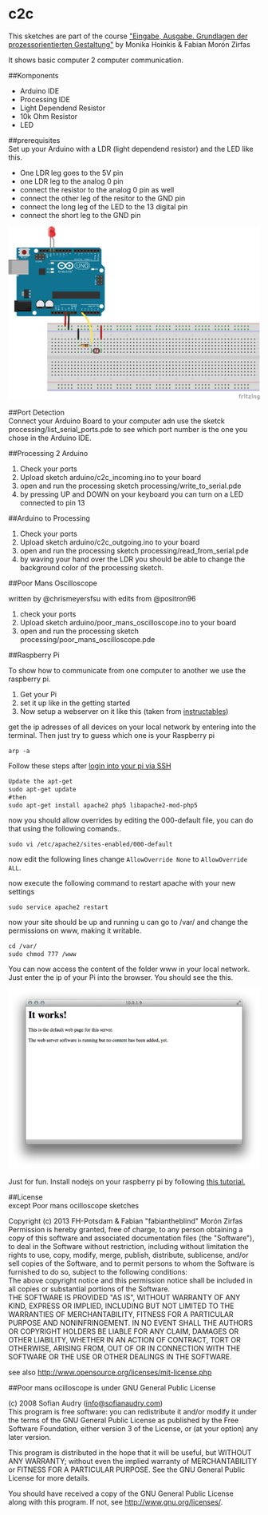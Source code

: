 c2c
===

This sketches are part of the course ["Eingabe, Ausgabe. Grundlagen der prozessorientierten Gestaltung"](https://incom.org/workspace/4693) by Monika Hoinkis & Fabian Morón Zirfas

It shows basic computer 2 computer communication.  

##Komponents  

- Arduino IDE
- Processing IDE
- Light Dependend Resistor
- 10k Ohm Resistor
- LED

##prerequisites  
Set up your Arduino with a LDR (light dependend resistor) and the LED like this.  

- One LDR leg goes to the 5V pin 
- one LDR leg to the analog 0 pin
- connect the resistor to the analog 0 pin as well
- connect the other leg of the resitor to the GND pin
- connect the long leg of the LED to the 13 digital pin
- connect the short leg to the GND pin

![fritzing-layout](fritzing/fritzing-layout.png)  

##Port Detection  
Connect your Arduino Board to your computer adn use the sketck processing/list_serial_ports.pde to see which port number is the one you chose in the Arduino IDE.  

##Processing 2 Arduino  

1. Check your ports
2. Upload sketch arduino/c2c_incoming.ino to your board  
3. open and run the processing sketch processing/write_to_serial.pde  
4. by pressing UP and DOWN on your keyboard you can turn on a LED connected to pin 13  


##Arduino to Processing  

1. Check your ports
2. Upload sketch arduino/c2c_outgoing.ino to your board  
3. open and run the processing sketch processing/read_from_serial.pde  
4. by waving your hand over the LDR you should be able to change the background color of the processing sketch.

##Poor Mans Oscilloscope  

written by @chrismeyersfsu with edits from @positron96  

1. check your ports
2. Upload sketch arduino/poor_mans_oscilloscope.ino to your board  
3. open and run the processing sketch processing/poor_mans_oscilloscope.pde  

##Raspberry Pi  

To show how to communicate from one computer to another we use the raspberry pi.

1. Get your Pi
2. set it up like in the getting started
3. Now setup a webserver on it like this (taken from [instructables](http://www.instructables.com/id/Host-your-website-on-Raspberry-pi/?ALLSTEPS))  

get the ip adresses of all devices on your local network by entering into the terminal. Then just try to guess which one is your Raspberry pi

    arp -a

Follow these steps after [login into your pi via SSH](http://elinux.org/RPi_Remote_Access)

    Update the apt-get 
    sudo apt-get update
    #then 
    sudo apt-get install apache2 php5 libapache2-mod-php5

now you should allow overrides by editing the 000-default file, you can do that using the following comands..

    sudo vi /etc/apache2/sites-enabled/000-default

now edit the following lines
change `AllowOverride None` to `AllowOverride ALL`.

now execute the following command to restart apache with your new settings

    sudo service apache2 restart

now your site should be up and running u can go to /var/ and change the permissions on www, making it writable.

    cd /var/
    sudo chmod 777 /www


You can now access the content of the folder www in your local network. Just enter the ip of your Pi into the browser. You should see the this.  

![](raspi/std-webserver-index.html.png)  

Just for fun. Install nodejs on your raspberry pi by following [this tutorial.](http://joshondesign.com/2013/10/23/noderpi)  

##License  
except Poor mans ocilloscope sketches

Copyright (c)  2013 FH-Potsdam & Fabian "fabiantheblind" Morón Zirfas  
Permission is hereby granted, free of charge, to any person obtaining a copy of this software and associated documentation files (the "Software"), to deal in the Software  without restriction, including without limitation the rights to use, copy, modify, merge, publish, distribute, sublicense, and/or sell copies of the Software, and to  permit persons to whom the Software is furnished to do so, subject to the following conditions:  
The above copyright notice and this permission notice shall be included in all copies or substantial portions of the Software.  
THE SOFTWARE IS PROVIDED "AS IS", WITHOUT WARRANTY OF ANY KIND, EXPRESS OR IMPLIED, INCLUDING BUT NOT LIMITED TO THE WARRANTIES OF MERCHANTABILITY, FITNESS FOR A  PARTICULAR PURPOSE AND NONINFRINGEMENT. IN NO EVENT SHALL THE AUTHORS OR COPYRIGHT HOLDERS BE LIABLE FOR ANY CLAIM, DAMAGES OR OTHER LIABILITY, WHETHER IN AN ACTION OF  CONTRACT, TORT OR OTHERWISE, ARISING FROM, OUT OF OR IN CONNECTION WITH THE SOFTWARE OR THE USE OR OTHER DEALINGS IN THE SOFTWARE.  

see also http://www.opensource.org/licenses/mit-license.php

##Poor mans ocilloscope
is under GNU General Public License  

(c) 2008 Sofian Audry (info@sofianaudry.com)  
This program is free software: you can redistribute it and/or modify
it under the terms of the GNU General Public License as published by
the Free Software Foundation, either version 3 of the License, or
(at your option) any later version.  

This program is distributed in the hope that it will be useful,
but WITHOUT ANY WARRANTY; without even the implied warranty of
MERCHANTABILITY or FITNESS FOR A PARTICULAR PURPOSE.  See the
GNU General Public License for more details.  

You should have received a copy of the GNU General Public License  
along with this program.  If not, see <http://www.gnu.org/licenses/>.  

